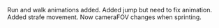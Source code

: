Run and walk animations added.
Added jump but need to fix animation.
Added strafe movement.
Now cameraFOV changes when sprinting.